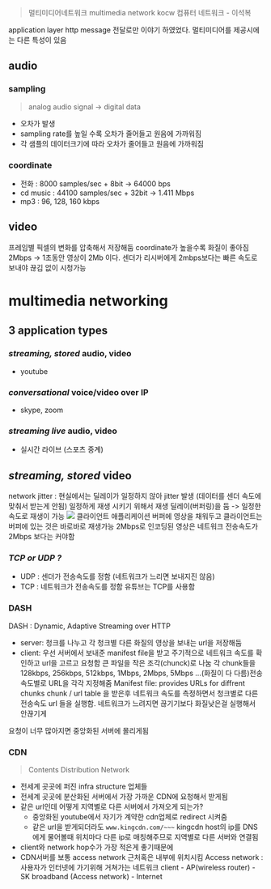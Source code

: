 > 멀티미디어네트워크
> multimedia network
> kocw 컴퓨터 네트워크 - 이석복

application layer
http message 전달로만 이야기 하였었다.
멀티미디어를 제공시에는 다른 특성이 있음

## audio
### sampling
> analog audio signal -> digital data
- 오차가 발생
- sampling rate를 높일 수록 오차가 줄어들고 원음에 가까워짐
- 각 샘플의 데이터크기에 따라 오차가 줄어들고 원음에 가까워짐

### coordinate
- 전화 : 8000 samples/sec + 8bit -> 64000 bps
- cd music : 44100 samples/sec + 32bit -> 1.411 Mbps
- mp3 : 96, 128, 160 kbps

## video
프레임별 픽셀의 변화를 압축해서 저장해둠
coordinate가 높을수록 화질이 좋아짐
2Mbps -> 1초동안 영상이 2Mb 이다.
센더가 리시버에게 2mbps보다는 빠른 속도로 보내야 끊김 없이 시청가능

# multimedia networking

## 3 application types

### *streaming, stored* audio, video
- youtube
### *conversational* voice/video over IP
- skype, zoom
### *streaming live* audio, video
- 실시간 라이브 (스포츠 중계)

## *streaming, stored* video
network jitter : 현실에서는 딜레이가 일정하지 않아 jitter 발생 (데이터를 센더 속도에 맞춰서 받는게 안됨)
일정하게 재생 시키기 위해서 재생 딜레이(버퍼링)을 둠
-> 일정한 속도로 재생이 가능
![](https://i.ibb.co/gF8rzVc/image.png)
클라이언트 애플리케이션 버퍼에 영상을 채워두고 클라이언트는 버퍼에 있는 것은 바로바로 재생가능
2Mbps로 인코딩된 영상은 네트워크 전송속도가 2Mbps 보다는 커야함
### *TCP or UDP ?*
- UDP : 센더가 전송속도를 정함 (네트워크가 느리면 보내지진 않음)
- TCP : 네트워크가 전송속도를 정함
유튜브는 TCP를 사용함
### DASH
DASH : Dynamic, Adaptive Streaming over HTTP
- server: 청크를 나누고 각 청크별 다른 화질의 영상을 보내는 url을 저장해둠
- client: 우선 서버에서 보내준 manifest file을 받고 주기적으로 네트워크 속도를 확인하고 url을 고르고 요청함
큰 파일을 작은 조각(chunck)로 나눔
각 chunk들을
128kbps, 256kbps, 512kbps, 1Mbps, 2Mbps, 5Mbps ...(화질이 다 다름)전송속도별로 URL을 각각 지정해줌
Manifest file: provides URLs for diffrent chunks
chunk / url table 을 받은후 네트워크 속도를 측정하면서 청크별로 다른 전송속도 url 들을 실행함.
네트워크가 느려지면 끊기기보다 화질낮은걸 실행해서 안끊기게


요청이 너무 많아지면 중앙화된 서버에 몰리게됨

### CDN
>Contents Distribution Network
- 전세계 곳곳에 퍼진 infra structure 업체들
- 전세계 곳곳에 분산화된 서버에서 가장 가까운 CDN에 요청해서 받게됨
- 같은 url인데 어떻게 지역별로 다른 서버에서 가져오게 되는가?
	- 중앙화된 youtube에서 자기가 계약한 cdn업체로 redirect 시켜줌
	- 같은 url을 받게되더라도 `www.kingcdn.com/~~~` kingcdn host의 ip를 DNS에게 물어볼때 위치마다 다른 ip로 매칭해주므로 지역별로 다른 서버와 연결됨
- client와 network hop수가 가장 적은게 좋기때문에
- CDN서버를 보통 access network 근처혹은 내부에 위치시킴
Access network : 사용자가 인터넷에 가기위해 거쳐가는 네트워크
client - AP(wireless router) - SK broadband (Access network) - Internet
